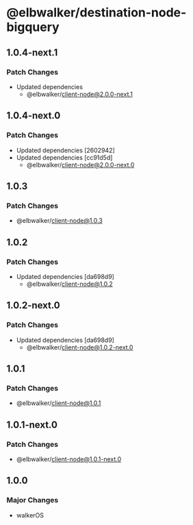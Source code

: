 # @elbwalker/destination-node-bigquery

## 1.0.4-next.1

### Patch Changes

- Updated dependencies
  - @elbwalker/client-node@2.0.0-next.1

## 1.0.4-next.0

### Patch Changes

- Updated dependencies [2602942]
- Updated dependencies [cc91d5d]
  - @elbwalker/client-node@2.0.0-next.0

## 1.0.3

### Patch Changes

- @elbwalker/client-node@1.0.3

## 1.0.2

### Patch Changes

- Updated dependencies [da698d9]
  - @elbwalker/client-node@1.0.2

## 1.0.2-next.0

### Patch Changes

- Updated dependencies [da698d9]
  - @elbwalker/client-node@1.0.2-next.0

## 1.0.1

### Patch Changes

- @elbwalker/client-node@1.0.1

## 1.0.1-next.0

### Patch Changes

- @elbwalker/client-node@1.0.1-next.0

## 1.0.0

### Major Changes

- walkerOS
